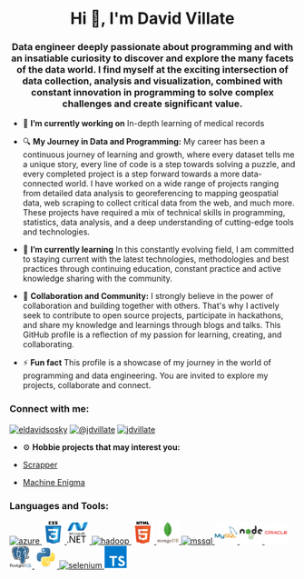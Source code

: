 <h1 align="center">Hi 👋, I'm David Villate</h1>
<h3 align="center">Data engineer deeply passionate about programming and with an insatiable curiosity to discover and explore the many facets of the data world. I find myself at the exciting intersection of data collection, analysis and visualization, combined with constant innovation in programming to solve complex challenges and create significant value.</h3>

- 🔭 **I’m currently working on** In-depth learning of medical records
- 🔍 **My Journey in Data and Programming:**
    My career has been a continuous journey of learning and growth, where every dataset tells me a unique story, every line of code is a step towards solving a puzzle, and every completed project is a step forward towards a more data-connected world.
    I have worked on a wide range of projects ranging from detailed data analysis to georeferencing to mapping geospatial data, web scraping to collect critical data from the web, and much more. These projects have         required a mix of technical skills in programming, statistics, data analysis, and a deep understanding of cutting-edge tools and technologies.

- 🌱 **I’m currently learning** In this constantly evolving field, I am committed to staying current with the latest technologies, methodologies and best practices through continuing education, constant practice and active knowledge sharing with the community.
- 🤝 **Collaboration and Community:** I strongly believe in the power of collaboration and building together with others. That's why I actively seek to contribute to open source projects, participate in hackathons, and share my knowledge and learnings through blogs and talks. This GitHub profile is a reflection of my passion for learning, creating, and collaborating.
- ⚡ **Fun fact** This profile is a showcase of my journey in the world of programming and data engineering. You are invited to explore my projects, collaborate and connect.

<h3 align="left">Connect with me:</h3>
<p align="left">
<a href="https://instagram.com/eldavidsosky" target="blank"><img align="center" src="https://raw.githubusercontent.com/rahuldkjain/github-profile-readme-generator/master/src/images/icons/Social/instagram.svg" alt="eldavidsosky" height="30" width="40" /></a>
<a href="https://medium.com/@jdvillate" target="blank"><img align="center" src="https://raw.githubusercontent.com/rahuldkjain/github-profile-readme-generator/master/src/images/icons/Social/medium.svg" alt="@jdvillate" height="30" width="40" /></a>
<a href="https://www.hackerrank.com/jdvillate" target="blank"><img align="center" src="https://raw.githubusercontent.com/rahuldkjain/github-profile-readme-generator/master/src/images/icons/Social/hackerrank.svg" alt="jdvillate" height="30" width="40" /></a>
</p>

- ⚙️ **Hobbie projects that may interest you:**

- [Scrapper](https://github.com/DavidVilem/Scrapper)
- [Machine Enigma](https://github.com/DavidVilem/Machine_Enigma)


<h3 align="left">Languages and Tools:</h3>
<p align="left"> <a href="https://azure.microsoft.com/en-in/" target="_blank" rel="noreferrer"> <img src="https://www.vectorlogo.zone/logos/microsoft_azure/microsoft_azure-icon.svg" alt="azure" width="40" height="40"/> </a> <a href="https://www.w3schools.com/css/" target="_blank" rel="noreferrer"> <img src="https://raw.githubusercontent.com/devicons/devicon/master/icons/css3/css3-original-wordmark.svg" alt="css3" width="40" height="40"/> </a> <a href="https://dotnet.microsoft.com/" target="_blank" rel="noreferrer"> <img src="https://raw.githubusercontent.com/devicons/devicon/master/icons/dot-net/dot-net-original-wordmark.svg" alt="dotnet" width="40" height="40"/> </a> <a href="https://hadoop.apache.org/" target="_blank" rel="noreferrer"> <img src="https://www.vectorlogo.zone/logos/apache_hadoop/apache_hadoop-icon.svg" alt="hadoop" width="40" height="40"/> </a> <a href="https://www.w3.org/html/" target="_blank" rel="noreferrer"> <img src="https://raw.githubusercontent.com/devicons/devicon/master/icons/html5/html5-original-wordmark.svg" alt="html5" width="40" height="40"/> </a> <a href="https://www.mongodb.com/" target="_blank" rel="noreferrer"> <img src="https://raw.githubusercontent.com/devicons/devicon/master/icons/mongodb/mongodb-original-wordmark.svg" alt="mongodb" width="40" height="40"/> </a> <a href="https://www.microsoft.com/en-us/sql-server" target="_blank" rel="noreferrer"> <img src="https://www.svgrepo.com/show/303229/microsoft-sql-server-logo.svg" alt="mssql" width="40" height="40"/> </a> <a href="https://www.mysql.com/" target="_blank" rel="noreferrer"> <img src="https://raw.githubusercontent.com/devicons/devicon/master/icons/mysql/mysql-original-wordmark.svg" alt="mysql" width="40" height="40"/> </a> <a href="https://nodejs.org" target="_blank" rel="noreferrer"> <img src="https://raw.githubusercontent.com/devicons/devicon/master/icons/nodejs/nodejs-original-wordmark.svg" alt="nodejs" width="40" height="40"/> </a> <a href="https://www.oracle.com/" target="_blank" rel="noreferrer"> <img src="https://raw.githubusercontent.com/devicons/devicon/master/icons/oracle/oracle-original.svg" alt="oracle" width="40" height="40"/> </a> <a href="https://www.postgresql.org" target="_blank" rel="noreferrer"> <img src="https://raw.githubusercontent.com/devicons/devicon/master/icons/postgresql/postgresql-original-wordmark.svg" alt="postgresql" width="40" height="40"/> </a> <a href="https://www.python.org" target="_blank" rel="noreferrer"> <img src="https://raw.githubusercontent.com/devicons/devicon/master/icons/python/python-original.svg" alt="python" width="40" height="40"/> </a> <a href="https://www.selenium.dev" target="_blank" rel="noreferrer"> <img src="https://raw.githubusercontent.com/detain/svg-logos/780f25886640cef088af994181646db2f6b1a3f8/svg/selenium-logo.svg" alt="selenium" width="40" height="40"/> </a> <a href="https://www.typescriptlang.org/" target="_blank" rel="noreferrer"> <img src="https://raw.githubusercontent.com/devicons/devicon/master/icons/typescript/typescript-original.svg" alt="typescript" width="40" height="40"/> </a> </p>

